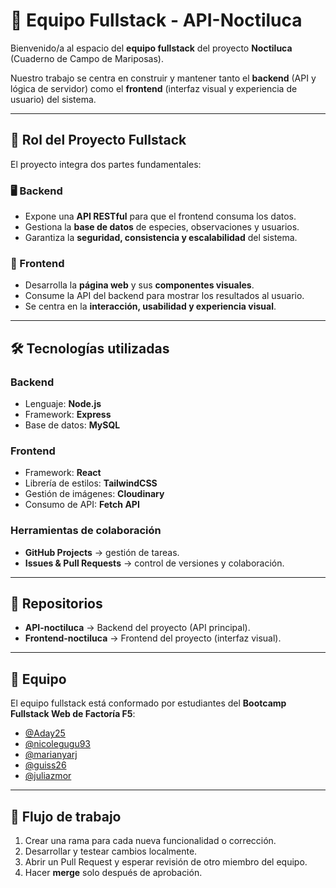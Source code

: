 # 🦋 **Equipo Fullstack - API-Noctiluca**

Bienvenido/a al espacio del **equipo fullstack** del proyecto **Noctiluca** (Cuaderno de Campo de Mariposas).

Nuestro trabajo se centra en construir y mantener tanto el **backend** (API y lógica de servidor) como el **frontend** (interfaz visual y experiencia de usuario) del sistema.

---

## 🎯 **Rol del Proyecto Fullstack**

El proyecto integra dos partes fundamentales:

### 🖥️ Backend

- Expone una **API RESTful** para que el frontend consuma los datos.
- Gestiona la **base de datos** de especies, observaciones y usuarios.
- Garantiza la **seguridad, consistencia y escalabilidad** del sistema.

### 🎨 Frontend

- Desarrolla la **página web** y sus **componentes visuales**.
- Consume la API del backend para mostrar los resultados al usuario.
- Se centra en la **interacción, usabilidad y experiencia visual**.

---

## 🛠️ **Tecnologías utilizadas**

### Backend

- Lenguaje: **Node.js**
- Framework: **Express**
- Base de datos: **MySQL**

### Frontend

- Framework: **React**
- Librería de estilos: **TailwindCSS**
- Gestión de imágenes: **Cloudinary** 
- Consumo de API: **Fetch API**

### Herramientas de colaboración

- **GitHub Projects** → gestión de tareas.
- **Issues & Pull Requests** → control de versiones y colaboración.

---

## 📂 **Repositorios**

- **API-noctiluca** → Backend del proyecto (API principal).
- **Frontend-noctiluca** → Frontend del proyecto (interfaz visual).

---

## 👥 **Equipo**

El equipo fullstack está conformado por estudiantes del **Bootcamp Fullstack Web de Factoría F5**:

- [@Aday25](https://github.com/Aday25)
- [@nicolegugu93](https://github.com/nicolegugu93)
- [@marianyarj](https://github.com/marianyarj)
- [@guiss26](https://github.com/guiss26)
- [@juliazmor](https://github.com/juliazmor)

---

## 🚀 **Flujo de trabajo**

1. Crear una rama para cada nueva funcionalidad o corrección.
2. Desarrollar y testear cambios localmente.
3. Abrir un Pull Request y esperar revisión de otro miembro del equipo.
4. Hacer **merge** solo después de aprobación.
